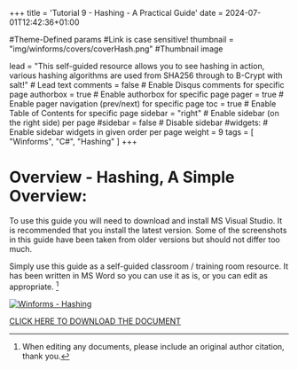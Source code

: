 +++
title = 'Tutorial 9 - Hashing - A Practical Guide'
date = 2024-07-01T12:42:36+01:00

#Theme-Defined params
#Link is case sensitive!
thumbnail = "img/winforms/covers/coverHash.png" #Thumbnail image

lead = "This self-guided resource allows you to see hashing in action, various hashing algorithms are used from SHA256 through to B-Crypt with salt!" # Lead text
comments = false # Enable Disqus comments for specific page
authorbox = true # Enable authorbox for specific page
pager = true # Enable pager navigation (prev/next) for specific page
toc = true # Enable Table of Contents for specific page
sidebar = "right" # Enable sidebar (on the right side) per page
#sidebar = false # Disable sidebar 
#widgets: # Enable sidebar widgets in given order per page
weight = 9
tags = [ "Winforms", "C#", "Hashing" ]
+++

# Overview - Hashing, A Simple Overview:

To use this guide you will need to download and install MS Visual Studio. It is recommended that you install the latest version.  Some of the screenshots in this guide have been taken from older versions but should not differ too much.  

Simply use this guide as a self-guided classroom / training room resource.  It has been written in MS Word so you can use it as is, or you can edit  as appropriate. [^*]

[![Winforms - Hashing](/img/winforms/covers/coverHash.png)](https://drive.google.com/drive/folders/1Oc9QdmUwWYBSiDGmJQ6dss66xAFuG_SQ?usp=drive_link)

[CLICK HERE TO DOWNLOAD THE DOCUMENT](https://drive.google.com/drive/folders/1Oc9QdmUwWYBSiDGmJQ6dss66xAFuG_SQ?usp=drive_link)

[^*]: When editing any documents, please include an original author citation, thank you. 




